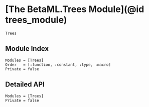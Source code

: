 # [The BetaML.Trees Module](@id trees_module)

```@docs
Trees
```

## Module Index

```@index
Modules = [Trees]
Order   = [:function, :constant, :type, :macro]
Private = false
```
## Detailed API

```@autodocs
Modules = [Trees]
Private = false
```
